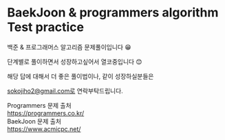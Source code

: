 # BaekJoon & programmers algorithm Test practice

백준 & 프로그래머스 알고리즘 문제풀이입니다 😁

단계별로 풀이하면서 성장하고싶어서 열코중입니다 😊

해당 답에 대해서 더 좋은 풀이법이나, 같이 성장하실분들은 

sokojiho2@gmail.com로 연락부탁드립니다. 

Programmers 문제 출처<br>
https://programmers.co.kr/ <br>
BaekJoon 문제 출처 <br>
https://www.acmicpc.net/